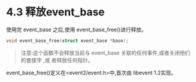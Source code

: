 # 4.3 释放event_base

使用完 event_base 之后,使用 event_base_free()进行释放。

```cpp
void event_base_free(struct event_base *base);
```

>注意:这个函数不会释放当前与 event_base 关联的任何事件,或者关闭他们的套接字 ,或 者释放任何指针。


event_base_free()定义在<event2/event.h>中,首次由 libevent 1.2实现。